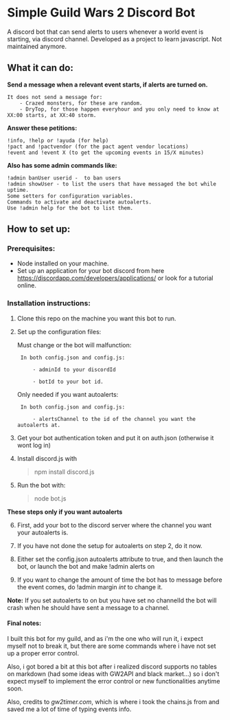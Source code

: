# Simple Guild Wars 2 Discord Bot

A discord bot that can send alerts to users whenever a world event is starting, via discord channel. Developed as a project to learn javascript. Not maintained anymore.

## What it can do:

**Send a message when a relevant event starts, if alerts are turned on.**

	It does not send a message for:
		- Crazed monsters, for these are random.
		- DryTop, for those happen everyhour and you only need to know at XX:00 starts, at XX:40 storm.
	
**Answer these petitions:**

	!info, !help or !ayuda (for help)
	!pact and !pactvendor (for the pact agent vendor locations)
	!event and !event X (to get the upcoming events in 15/X minutes)

**Also has some admin commands like:**

	!admin banUser userid -  to ban users
	!admin showUser - to list the users that have messaged the bot while uptime.
	Some setters for configuration variables.
	Commands to activate and deactivate autoalerts.
	Use !admin help for the bot to list them.


## How to set up:

### Prerequisites:

   - Node installed on your machine.
   - Set up an application for your bot discord from here https://discordapp.com/developers/applications/ or look for a tutorial online.

### Installation instructions:

1. Clone this repo on the machine you want this bot to run.

2. Set up the configuration files:

	Must change or the bot will malfunction:

		In both config.json and config.js: 

			· adminId to your discordId 

			· botId to your bot id.

	Only needed if you want autoalerts:

		In both config.json and config.js:

			· alertsChannel to the id of the channel you want the autoalerts at.

3. Get your bot authentication token and put it on auth.json (otherwise it wont log in)

4. Install discord.js with 

	>npm install discord.js

5. Run the bot with: 

 	> node bot.js

**These steps only if you want autoalerts**

6. First, add your bot to the discord server where the channel you want your autoalerts is.

7. If you have not done the setup for autoalerts on step 2, do it now.

8. Either set the config.json autoalerts attribute to true, and then launch the bot, or launch the bot and make !admin alerts on

9. If you want to change the amount of time the bot has to message before the event comes, do !admin margin _int_ to change it.

 **Note:** If you set autoalerts to on but you have set no channelId the bot will crash when he should have sent a message to a channel. 


#### Final notes:

I built this bot for my guild, and as i'm the one who will run it, i expect myself not to break it, but there are some commands where i have not set up a proper error control.

Also, i got bored a bit at this bot after i realized discord supports no tables on markdown (had some ideas with GW2API and black market...) so i don't expect myself to implement the error control or new functionalities anytime soon.

Also, credits to _gw2timer.com_, which is where i took the chains.js from and saved me a lot of time of typing events info.
